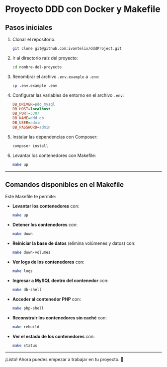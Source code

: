 # Proyecto DDD con Docker y Makefile

## Pasos iniciales

1. Clonar el repositorio:
   ```sh
   git clone git@github.com:ivantelix/dddProject.git
   ```

2. Ir al directorio raíz del proyecto:
   ```sh
   cd nombre-del-proyecto
   ```

3. Renombrar el archivo `.env.example` a `.env`:
   ```sh
   cp .env.example .env
   ```

4. Configurar las variables de entorno en el archivo `.env`:
   ```ini
   DB_DRIVER=pdo_mysql
   DB_HOST=localhost
   DB_PORT=3307
   DB_NAME=ddd_db
   DB_USER=admin
   DB_PASSWORD=admin
   ```

5. Instalar las dependencias con Composer:
   ```sh
   composer install
   ```

6. Levantar los contenedores con Makefile:
   ```sh
   make up
   ```

---

## Comandos disponibles en el Makefile

Este Makefile te permite:

- **Levantar los contenedores** con:
  ```sh
  make up
  ```

- **Detener los contenedores** con:
  ```sh
  make down
  ```

- **Reiniciar la base de datos** (elimina volúmenes y datos) con:
  ```sh
  make down-volumes
  ```

- **Ver logs de los contenedores** con:
  ```sh
  make logs
  ```

- **Ingresar a MySQL dentro del contenedor** con:
  ```sh
  make db-shell
  ```

- **Acceder al contenedor PHP** con:
  ```sh
  make php-shell
  ```

- **Reconstruir los contenedores sin caché** con:
  ```sh
  make rebuild
  ```

- **Ver el estado de los contenedores** con:
  ```sh
  make status
  ```

---

¡Listo! Ahora puedes empezar a trabajar en tu proyecto. 🚀
